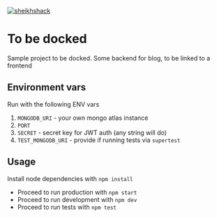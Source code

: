 [![sheikhshack](https://circleci.com/gh/sheikhshack/docking-bay-sample.svg?style=svg)](<LINK>)

# To be docked

Sample project to be docked. Some backend for blog, to be linked to a frontend

## Environment vars
Run with the following ENV vars
1. `MONGODB_URI` - your own mongo atlas instance
2. `PORT`
3. `SECRET` - secret key for JWT auth (any string will do)
4. `TEST_MONGODB_URI` - provide if running tests via `supertest`


## Usage

Install node dependencies with `npm install`

- Proceed to run production with `npm start`
- Proceed to run development with `npm dev`
- Proceed to run tests with `npm test`

